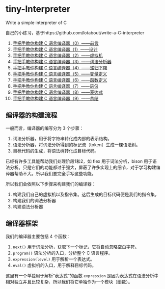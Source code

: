# tiny-Interpreter
Write a simple interpreter of C



自己的小练习，基于https://github.com/lotabout/write-a-C-interpreter

1. [手把手教你构建 C 语言编译器（0）——前言](http://lotabout.me/2015/write-a-C-interpreter-0/)
2. [手把手教你构建 C 语言编译器（1）——设计](http://lotabout.me/2015/write-a-C-interpreter-1/)
3. [手把手教你构建 C 语言编译器（2）——虚拟机](http://lotabout.me/2015/write-a-C-interpreter-2/)
4. [手把手教你构建 C 语言编译器（3）——词法分析器](http://lotabout.me/2015/write-a-C-interpreter-3/)
5. [手把手教你构建 C 语言编译器（4）——递归下降](http://lotabout.me/2016/write-a-C-interpreter-4/)
6. [手把手教你构建 C 语言编译器（5）——变量定义](http://lotabout.me/2016/write-a-C-interpreter-5/)
7. [手把手教你构建 C 语言编译器（6）——函数定义](http://lotabout.me/2016/write-a-C-interpreter-6/)
8. [手把手教你构建 C 语言编译器（7）——语句](http://lotabout.me/2016/write-a-C-interpreter-7/)
9. [手把手教你构建 C 语言编译器（8）——表达式](http://lotabout.me/2016/write-a-C-interpreter-8/)
10. [手把手教你构建 C 语言编译器（9）——总结](http://lotabout.me/2016/write-a-C-interpreter-9/)

## 编译器的构建流程

一般而言，编译器的编写分为 3 个步骤：

1. 词法分析器，用于将字符串转化成内部的表示结构。
2. 语法分析器，将词法分析得到的标记流（token）生成一棵语法树。
3. 目标代码的生成，将语法树转化成目标代码。

已经有许多工具能帮助我们处理阶段1和2，如 flex 用于词法分析，bison 用于语法分析。只是它们的功能都过于强大，屏蔽了许多实现上的细节，对于学习构建编译器帮助不大。所以我们要完全手写这些功能。

所以我们会依照以下步骤来构建我们的编译器：

1. 构建我们自己的虚拟机以及指令集。这后生成的目标代码便是我们的指令集。
2. 构建我们的词法分析器
3. 构建语法分析器



## 编译器框架

我们的编译器主要包括 4 个函数：

1. `next()` 用于词法分析，获取下一个标记，它将自动忽略空白字符。
2. `program()` 语法分析的入口，分析整个 C 语言程序。
3. `expression(level)` 用于解析一个表达式。
4. `eval()` 虚拟机的入口，用于解释目标代码。

这里有一个单独用于解析“表达式”的函数 `expression` 是因为表达式在语法分析中相对独立并且比较复杂，所以我们将它单独作为一个模块（函数）。



